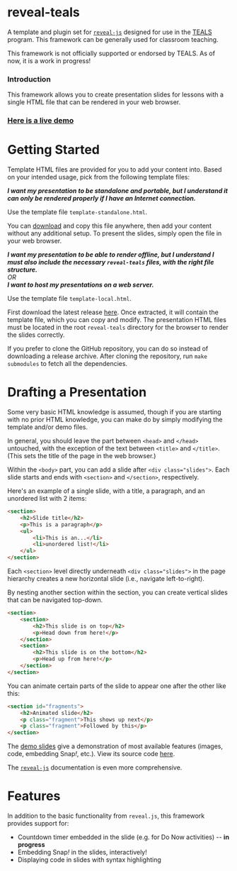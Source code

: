 # reveal-teals

A template and plugin set for [`reveal-js`](https://github.com/hakimel/reveal.js) designed for use in the [TEALS](https://tealsk12.org) program. This framework can be generally used for classroom teaching.

This framework is not officially supported or endorsed by TEALS. As of now, it is a work in progress!

### Introduction

This framework allows you to create presentation slides for lessons with a single HTML file that can be rendered in your web browser.

### [Here is a live demo](https://tomocafe.github.io/reveal-teals/demo.html)

# Getting Started

Template HTML files are provided for you to add your content into. Based on your intended usage, pick from the following template files:

**_I want my presentation to be standalone and portable, but I understand it can only be rendered properly if I have an Internet connection._**

Use the template file `template-standalone.html`.

You can [download](https://tomocafe.github.io/reveal-teals/template-standalone.html) and copy this file anywhere, then add your content without any additional setup. To present the slides, simply open the file in your web browser.

**_I want my presentation to be able to render offline, but I understand I must also include the necessary `reveal-teals` files, with the right file structure._**  
_OR_  
**_I want to host my presentations on a web server._**

Use the template file `template-local.html`.

First download the latest release [here](https://github.com/tomocafe/reveal-teals/releases). Once extracted, it will contain the template file, which you can copy and modify. The presentation HTML files must be located in the root `reveal-teals` directory for the browser to render the slides correctly.

If you prefer to clone the GitHub repository, you can do so instead of downloading a release archive. After cloning the repository, run `make submodules` to fetch all the dependencies.

# Drafting a Presentation

Some very basic HTML knowledge is assumed, though if you are starting with no prior HTML knowledge, you can make do by simply modifying the template and/or demo files.

In general, you should leave the part between `<head>` and `</head>` untouched, with the exception of the text between `<title>` and `</title>`. (This sets the title of the page in the web browser.)

Within the `<body>` part, you can add a slide after `<div class="slides">`. Each slide starts and ends with `<section>` and `</section>`, respectively.

Here's an example of a single slide, with a title, a paragraph, and an unordered list with 2 items:

```html
<section>
    <h2>Slide title</h2>
    <p>This is a paragraph</p>
    <ul>
        <li>This is an...</li>
        <li>unordered list!</li>
    </ul>
</section>
```

Each `<section>` level directly underneath `<div class="slides">` in the page hierarchy creates a new horizontal slide (i.e., navigate left-to-right).

By nesting another section within the section, you can create vertical slides that can be navigated top-down.

```html
<section>
    <section>
        <h2>This slide is on top</h2>
        <p>Head down from here!</p>
    </section>
    <section>
        <h2>This slide is on the bottom</h2>
        <p>Head up from here!</p>
    </section>
</section>
```

You can animate certain parts of the slide to appear one after the other like this:

```html
<section id="fragments">
    <h2>Animated slide</h2>
    <p class="fragment">This shows up next</p>
    <p class="fragment">Followed by this</p>
</section>
```

The [demo slides](https://tomocafe.github.io/reveal-teals/demo.html) give a demonstration of most available features (images, code, embedding Snap<em>!</em>, etc.). View its source code [here](https://github.com/tomocafe/reveal-teals/blob/master/demo.html).

The [`reveal-js`](https://github.com/hakimel/reveal.js) documentation is even more comprehensive.

# Features

In addition to the basic functionality from `reveal.js`, this framework provides support for:

* Countdown timer embedded in the slide (e.g. for Do Now activities) -- **in progress**
* Embedding Snap<em>!</em> in the slides, interactively!
* Displaying code in slides with syntax highlighting